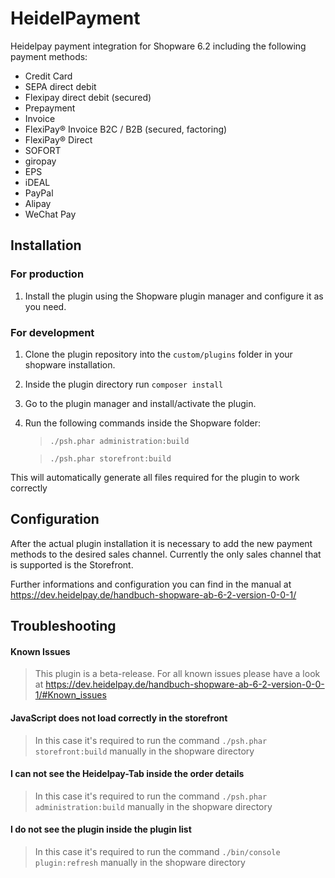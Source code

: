 # HeidelPayment

Heidelpay payment integration for Shopware 6.2 including the following payment methods:
* Credit Card
* SEPA direct debit
* Flexipay direct debit (secured)
* Prepayment
* Invoice
* FlexiPay® Invoice B2C / B2B (secured, factoring)
* FlexiPay® Direct
* SOFORT
* giropay
* EPS
* iDEAL
* PayPal
* Alipay
* WeChat Pay


## Installation
### For production
1. Install the plugin using the Shopware plugin manager and configure it as you need.

### For development
1. Clone the plugin repository into the `custom/plugins` folder in your shopware installation.
2. Inside the plugin directory run `composer install`
3. Go to the plugin manager and install/activate the plugin.
4. Run the following commands inside the Shopware folder:
    > `./psh.phar administration:build`

    > `./psh.phar storefront:build`

This will automatically generate all files required for the plugin to work correctly

## Configuration
After the actual plugin installation it is necessary to add the new payment methods to the desired sales channel. 
Currently the only sales channel that is supported is the Storefront.

Further informations and configuration you can find in the manual at https://dev.heidelpay.de/handbuch-shopware-ab-6-2-version-0-0-1/

## Troubleshooting

#### Known Issues
> This plugin is a beta-release. For all known issues please have a look at  https://dev.heidelpay.de/handbuch-shopware-ab-6-2-version-0-0-1/#Known_issues

#### JavaScript does not load correctly in the storefront

> In this case it's required to run the command `./psh.phar storefront:build` manually in the shopware directory

#### I can not see the Heidelpay-Tab inside the order details

>In this case it's required to run the command `./psh.phar administration:build` manually in the shopware directory

#### I do not see the plugin inside the plugin list
>In this case it's required to run the command `./bin/console plugin:refresh` manually in the shopware directory
